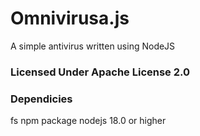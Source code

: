 # Omnivirusa.js
A simple antivirus written using NodeJS

### Licensed Under Apache License 2.0

### Dependicies

fs npm package
nodejs 18.0 or higher
